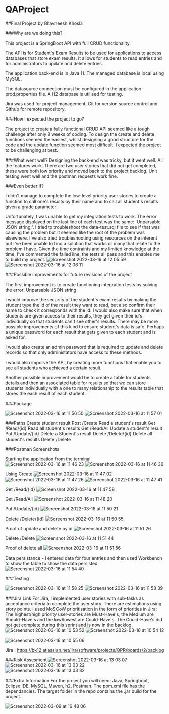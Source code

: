 # QAProject
##Final Project by Bhavneesh Khosla

###Why are we doing this?

This project is a SpringBoot API with full CRUD functionality.

The API is for Student's Exam Results to be used for applications to access databases that store exam results. It allows for students to read entries and for administrators to update and delete entries. 

The application back-end is in Java 11. The managed database is local using MySQL. 

The datasource connection must be configured in the application-prod.properties file. A H2 database is utilised for testing.

Jira was used for project management, Git for version source control and Github for remote repository.


###How I expected the project to go?

The project to create a fully functional CRUD API seemed like a tough challenge after only 8 weeks of coding. To design the create and delete functions seemed the easiest, whilst designing a good structure for the code and the update function seemed most difficult. I expected the project to be challenging at best.

###What went well?
Designing the back-end was tricky, but it went well. All the features work. There are two user stories that did not get completed, these were both low priority and moved back to the project backlog. Unit testing went well and the postman requests work fine.

###Even better if?

I didn't manage to complete the low-level priority user stories to create a function to call one's results by their name and to call all student's results given a grade parameter.

Unfortunately, I was unable to get my integration tests to work. The error message displayed on the last line of each test was the same: 'Unparsable JSON string;'.
I tried to troubleshoot the data-test.sql file to see if that was causing the problem but it seemed like the root of the problem was elsewhere. 
I've also tried troubleshooting using resources on the interent but I've been unable to find a solution that works or many that relate to the problem I have. 
Given the time contraints and my limited knowledge at the time, I've commented the failed line, the tests all pass and this enables me to build my project.
![Screenshot 2022-03-16 at 12 05 59](https://user-images.githubusercontent.com/97600800/158586361-0d21ca53-ed2a-4819-ba5b-dbae4b7d5458.png)
![Screenshot 2022-03-16 at 12 06 11](https://user-images.githubusercontent.com/97600800/158586417-5ed333dc-34bc-4d16-9d83-b9750f57e6f9.png)

###Possible improvements for future revisions of the project

The first improvement is to create functioning integration tests by solving the error: Unparsable JSON string.

I would improve the security of the student's exam results by making the student type the id of the result they want to read, but also confirm their name to check it corresponds with the id. I would also make sure that when students are given access to their results, they get given their id's individually so that students can't see other's results. There may be more possible improvements of this kind to ensure student's data is safe. Perhaps a unique password for each result that gets given to each student and is asked for. 

I would also create an admin password that is required to update and delete records so that only administators have access to these methods.

I would also imporve the API, by creating more functions that enable you to see all students who achieved a certain result. 

Another possible improvement would be to create a table for students details and then an associated table for results so that we can store students individually with a one to many relationship to the results table that stores the each result of each student. 

###Package

![Screenshot 2022-03-16 at 11 56 50](https://user-images.githubusercontent.com/97600800/158588382-f1c2c181-3eff-4f2e-ba9e-0bb73869d581.png)
![Screenshot 2022-03-16 at 11 57 01](https://user-images.githubusercontent.com/97600800/158588499-6177da0f-d8c8-4d17-b1f9-1e7916ae7592.png)


###Paths
Create student result  Post  /Create
Read a student's result  Get  /Read/{id}
Read all student's results  Get  /Read/All
Update a student's result  Put  /Update/{id}
Delete a Student's result  Delete  /Delete/{id}
Delete all student's results  Delete  /Delete

###Postman Screenshots

Starting the application from the terminal
![Screenshot 2022-03-16 at 11 46 23](https://user-images.githubusercontent.com/97600800/158586545-ecb3b916-cb4d-4960-ad29-b2d3de830f30.png)
![Screenshot 2022-03-16 at 11 46 36](https://user-images.githubusercontent.com/97600800/158586614-d5850464-a4a9-4739-8dbb-c2318ea04a69.png)

Using Create 
![Screenshot 2022-03-16 at 11 47 02](https://user-images.githubusercontent.com/97600800/158586694-bac46f28-d98a-4ce1-8463-dbacf5dccc53.png)
![Screenshot 2022-03-16 at 11 47 26](https://user-images.githubusercontent.com/97600800/158587237-c82c83e6-4c80-4f24-a607-9d5457ca017b.png)
![Screenshot 2022-03-16 at 11 47 41](https://user-images.githubusercontent.com/97600800/158587288-e592a79b-ebec-44fb-bdfc-b1a4fd6b9aea.png)

Get  /Read/{id}
![Screenshot 2022-03-16 at 11 47 58](https://user-images.githubusercontent.com/97600800/158587394-4d934045-0e22-4a5d-820e-12429e6f82c6.png)

Get  /Read/All
![Screenshot 2022-03-16 at 11 48 20](https://user-images.githubusercontent.com/97600800/158587567-b707b1c3-b186-402d-920d-1b934f5ddbbc.png)

Put  /Update/{id}
![Screenshot 2022-03-16 at 11 50 21](https://user-images.githubusercontent.com/97600800/158587676-926653be-6a3b-4f86-a4d2-c6a038e42c36.png)

Delete  /Delete/{id}
![Screenshot 2022-03-16 at 11 50 55](https://user-images.githubusercontent.com/97600800/158587879-9b229c3c-3ca4-4ac1-8112-8d4bec7ef27a.png)

Proof of update and delete by id
![Screenshot 2022-03-16 at 11 51 26](https://user-images.githubusercontent.com/97600800/158587972-115bf75b-49ce-490c-984a-f8dce3f6fcad.png)

Delete  /Delete
![Screenshot 2022-03-16 at 11 51 44](https://user-images.githubusercontent.com/97600800/158588014-e3cf7155-b239-49d7-85b0-5e5f48dab4fa.png)

Proof of delete all
![Screenshot 2022-03-16 at 11 51 56](https://user-images.githubusercontent.com/97600800/158588087-e02e9d61-9602-42f6-a71e-ea3cbbe1384a.png)

Data persistance - I entered data for four entries and then used Workbench to show the table to show the data persisted
![Screenshot 2022-03-16 at 11 54 40](https://user-images.githubusercontent.com/97600800/158588154-9cb7de85-ef28-4511-8f5e-e7c2d3f084af.png)

###Testing

![Screenshot 2022-03-16 at 11 58 25](https://user-images.githubusercontent.com/97600800/158588624-10b777d2-adc8-4be2-885b-fda154e63fc0.png)
![Screenshot 2022-03-16 at 11 58 39](https://user-images.githubusercontent.com/97600800/158588661-4ffc20dc-c55b-46d3-85fb-219be06deca7.png)


###Jira Link
For Jira, I implemented user stories with sub-tasks as acceptance criteria to complete the user story. There are estimations using story points. I used MoSCoW prioritisation in the form of priorities in Jira: The highest/high priority user-stories are Must-Have's, the Medium are Should-Have's and the low/lowest are Could-Have's.
The Could-Have's did not get complete during this sprint and is now in the backlog.
![Screenshot 2022-03-16 at 10 53 52](https://user-images.githubusercontent.com/97600800/158590150-4e98a5f7-cd7f-48ef-aa28-7ad399e6e463.png)
![Screenshot 2022-03-16 at 10 54 12](https://user-images.githubusercontent.com/97600800/158590251-1fbe5e66-ed0a-4816-b55f-08f5dc3c4404.png)

![Screenshot 2022-03-16 at 10 55 06](https://user-images.githubusercontent.com/97600800/158590284-940634d4-e4e1-40ca-92a5-0303eff82f66.png)


Jira : https://bk12.atlassian.net/jira/software/projects/QPR/boards/2/backlog

###Risk Assesment
![Screenshot 2022-03-16 at 13 03 07](https://user-images.githubusercontent.com/97600800/158596043-fc942255-0389-4bd6-a370-52eda1e6a405.png)
![Screenshot 2022-03-16 at 13 03 22](https://user-images.githubusercontent.com/97600800/158596113-4b99d9da-b44e-45fe-9c4a-dd3f20dae3fc.png)
![Screenshot 2022-03-16 at 13 03 32](https://user-images.githubusercontent.com/97600800/158596159-63ee2922-9ba7-463f-8903-5dc4788a8338.png)

###Extra Information
For the project you will need: Java, Springboot, Eclipse IDE, MySQL, Maven, h2, Postman.
The pom.xml file has the dependancies.
The target folder in the repo contains the .jar build for the project.

![Screenshot 2022-03-09 at 16 48 06](https://user-images.githubusercontent.com/97600800/158589838-bf23e002-ce7a-47cf-a30e-56c207c09531.png)